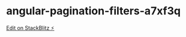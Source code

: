 # angular-pagination-filters-a7xf3q

[Edit on StackBlitz ⚡️](https://stackblitz.com/edit/angular-pagination-filters-a7xf3q)